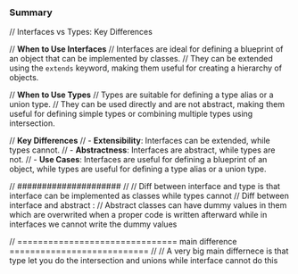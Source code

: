 ### Summary

// Interfaces vs Types: Key Differences

// **When to Use Interfaces**
// Interfaces are ideal for defining a blueprint of an object that can be implemented by classes.
// They can be extended using the `extends` keyword, making them useful for creating a hierarchy of objects.

// **When to Use Types**
// Types are suitable for defining a type alias or a union type.
// They can be used directly and are not abstract, making them useful for defining simple types or combining multiple types using intersection.

// **Key Differences**
// - **Extensibility**: Interfaces can be extended, while types cannot.
// - **Abstractness**: Interfaces are abstract, while types are not.
// - **Use Cases**: Interfaces are useful for defining a blueprint of an object, while types are useful for defining a type alias or a union type.

// ##################### //
// Diff between interface and type is that interface can be implemented as classes while types cannot
// Diff between interface and abstract :
// Abstract classes can have dummy values in them which are overwrited when a proper code is written afterward while in interfaces we cannot write the dummy values

// =============================== main difference =========================== //
// A very big main differnece is that type let you do the intersection and unions while interface cannot do this
